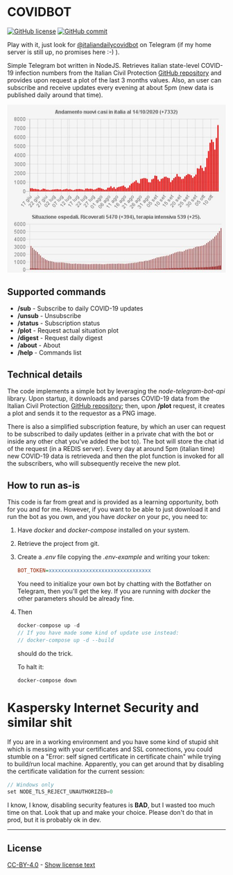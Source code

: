 # COVIDBOT

[![GitHub license](https://img.shields.io/badge/License-Creative%20Commons%20Attribution%204.0%20International-blue)](https://github.com/PicciMario/covidbot/blob/master/LICENSE.txt)
[![GitHub commit](https://img.shields.io/github/last-commit/PicciMario/covidbot)](https://github.com/PicciMario/covidbot/commits/master)

Play with it, just look for [@italiandailycovidbot](https://t.me/italiandailycovidbot) on Telegram (if my home server is still up, no promises here :-) ).

Simple Telegram bot written in NodeJS. Retrieves italian state-level COVID-19 infection numbers from the Italian Civil Protection [GitHub repository](https://github.com/pcm-dpc/COVID-19) and provides upon request a plot of the last 3 months values. Also, an user can subscribe and receive updates every evening at about 5pm (new data is published daily around that time).

![Sample plot](/sampleplot.jpg)

## Supported commands

- **/sub** - Subscribe to daily COVID-19 updates
- **/unsub** - Unsubscribe
- **/status** - Subscription status
- **/plot** - Request actual situation plot
- **/digest** - Request daily digest
- **/about** - About
- **/help** - Commands list

## Technical details

The code implements a simple bot by leveraging the *node-telegram-bot-api* library. Upon startup, it downloads and parses COVID-19 data from the Italian Civil Protection [GitHub repository](https://github.com/pcm-dpc/COVID-19); then, upon **/plot** request, it creates a plot and sends it to the requestor as a PNG image.

There is also a simplified subscription feature, by which an user can request to be subscribed to daily updates (either in a private chat with the bot or inside any other chat you've added the bot to). The bot will store the chat id of the request (in a REDIS server). Every day at around 5pm (italian time) new COVID-19 data is retrieveda and then the plot function is invoked for all the subscribers, who will subsequently receive the new plot.

## How to run as-is

This code is far from great and is provided as a learning opportunity, both for you and for me. However, if you want to be able to just download it and run the bot as you own, and you have *docker* on your pc, you need to:

1) Have *docker* and *docker-compose* installed on your system.

2) Retrieve the project from git.

3) Create a *.env* file copying the *.env-example* and writing your token:

	```ini
	BOT_TOKEN=xxxxxxxxxxxxxxxxxxxxxxxxxxxxxxxxx
	```

	You need to initialize your own bot by chatting with the Botfather on Telegram, then you'll get the key. If you are running with *docker* the other parameters should be already fine.

4) Then
	
	```java
	docker-compose up -d
	// If you have made some kind of update use instead:
	// docker-compose up -d --build
	```

	should do the trick.

	To halt it:

	```
	docker-compose down
	```

# Kaspersky Internet Security and similar shit
If you are in a working environment and you have some kind of stupid shit which is messing with your certificates and SSL connections, you could stumble on a "Error: self signed certificate in certificate chain" while trying to build/run local machine. Apparently, you can get around that by disabling the certificate validation for the current session:

```java
// Windows only
set NODE_TLS_REJECT_UNAUTHORIZED=0
```

I know, I know, disabling security features is **BAD**, but I wasted too much time on that. Look that up and make your choice. Please don't do that in prod, but it is probably ok in dev.

---

## License

[CC-BY-4.0](https://creativecommons.org/licenses/by/4.0/deed.it) - [Show license text](https://github.com/PicciMario/covidbot/blob/master/LICENSE.txt)